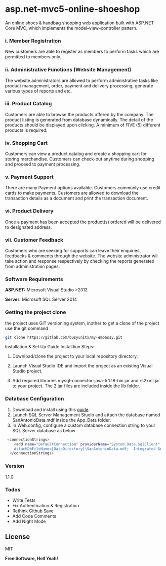 # asp.net-mvc5-online-shoeshop
An online shoes &amp; handbag shopping  web application built with ASP.NET Core MVC, which implements the model–view–controller pattern.

### i. Member Registration
New customers are able to register as members to perform tasks which are permitted
to members only.

### ii. Administrative Functions (Website Management)
The website administrators are allowed to perform administrative tasks like product
management, order, payment and delivery processing, generate various types of
reports and etc.

### iii. Product Catalog
Customers are able to browse the products offered by the company. The product
listing is generated from database dynamically. The detail of the products should be
displayed upon clicking. A minimum of FIVE (5) different products is required.

### iv. Shopping Cart
Customers can view a product catalog and create a shopping cart for storing
merchandise. Customers can check-out anytime during shopping and proceed to
payment processing.

### v. Payment Support
There are many Payment options available. Customers commonly use credit cards to
make payments. Customers are allowed to download the transaction details as a
document and print the transaction document.

### vi. Product Delivery
Once a payment has been accepted the product(s) ordered will be delivered to
designated address.

### vii. Customer Feedback
Customers who are seeking for supports can leave their enquiries, feedbacks &
comments through the website. The website administrator will take action and
response respectively by checking the reports generated from administration pages.



### Software Requirements
**ASP.NET:** Microsoft Visual Studio >2012

**Server:** Microsoft SQL Server 2014

### Getting the project clone
the project uses GIT versioning system, inother to get a clone of the project use the git command

```sh
git clone https://gitlab.com/busyunitx/my-embassy.git
```


Installation & Set Up Guide
Installtion Steps:
1. Download/clone the project to your local repository directory.

2. Launch Visual Studio IDE and import the project as an existing Visual Studio project.

3. Add required libraries mysql-connector-java-5.1.18-bin.jar and rs2xml.jar to your project. The 2 jar files are included 
inside the lib folder.


### Database Configuration
1. Download and install using this [guide](http://www.sqlshack.com/sql-server-management-studio-step-step-installation-guide/). 
2. Launch SQL Server Management Studio and attach the database named SanAntonioData.mdf inside the App_Data folder.
3. In Web.config, configure a custom database connection string to your SQL Server database as below

```sh
 <connectionStrings>
    <add name="DefaultConnection" providerName="System.Data.SqlClient" connectionString="Data Source=.\SQLEXPRESS; 
	AttachDbFileName=|DataDirectory|\SanAntonioData.mdf;  Integrated Security=True;User Instance=True; MultipleActiveResultSets=True" />
  </connectionStrings>
```

### Version
1.1.0

### Todos
 - Write Tests
 - Fix Authentication & Registration 
 - Rethink Github Save
 - Add Code Comments
 - Add Night Mode

License
----

MIT

**Free Software, Hell Yeah!**
